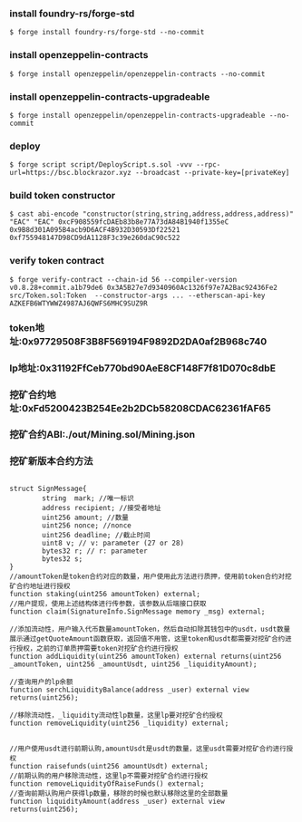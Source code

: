 ### install foundry-rs/forge-std
```shell
$ forge install foundry-rs/forge-std --no-commit
```
### install openzeppelin-contracts
```shell
$ forge install openzeppelin/openzeppelin-contracts --no-commit
```

### install openzeppelin-contracts-upgradeable
```shell
$ forge install openzeppelin/openzeppelin-contracts-upgradeable --no-commit
```


### deploy
```shell
$ forge script script/DeployScript.s.sol -vvv --rpc-url=https://bsc.blockrazor.xyz --broadcast --private-key=[privateKey]
```

### build token constructor
```shell
$ cast abi-encode "constructor(string,string,address,address,address)" "EAC" "EAC" 0xcF908559fcDAEb83b8e77A73dA84B1940f1355eC 0x9B8d301A095B4acb9D6ACF4B932D30593Df22521 0xf755948147D98CD9dA1128F3c39e260daC90c522

```

### verify token contract
```shell
$ forge verify-contract --chain-id 56 --compiler-version v0.8.28+commit.a1b79de6 0x3A5B27e7d9340960Ac1326f97e7A2Bac92436Fe2 src/Token.sol:Token  --constructor-args ... --etherscan-api-key AZKEFB6WTYWWZ4987AJ6QWFS6MHC9SUZ9R

```


### token地址:0x97729508F3B8F569194F9892D2DA0af2B968c740
### lp地址:0x31192FfCeb770bd90AeE8CF148F7f81D070c8dbE
### 挖矿合约地址:0xFd5200423B254Ee2b2DCb58208CDAC62361fAF65


### 挖矿合约ABI:./out/Mining.sol/Mining.json

### 挖矿新版本合约方法
```solidity

struct SignMessage{
        string  mark; //唯一标识
        address recipient; //接受者地址
        uint256 amount; //数量
        uint256 nonce; //nonce
        uint256 deadline; //截止时间
        uint8 v; // v: parameter (27 or 28)
        bytes32 r; // r: parameter
        bytes32 s;
} 
//amountToken是token合约对应的数量，用户使用此方法进行质押，使用前token合约对挖矿合约地址进行授权
function staking(uint256 amountToken) external;
//用户提现，使用上述结构体进行传参数，该参数从后端接口获取
function claim(SignatureInfo.SignMessage memory _msg) external;

//添加流动性，用户输入代币数量amountToken，然后自动扣除其钱包中的usdt，usdt数量展示通过getQuoteAmount函数获取，返回值不用管，这里token和usdt都需要对挖矿合约进行授权，之前的订单质押需要token对挖矿合约进行授权
function addLiquidity(uint256 amountToken) external returns(uint256 _amountToken, uint256 _amountUsdt, uint256 _liquidityAmount);

//查询用户的lp余额
function serchLiquidityBalance(address _user) external view returns(uint256);

//移除流动性，_liquidity流动性lp数量，这里lp要对挖矿合约授权
function removeLiquidity(uint256 _liquidity) external;


//用户使用usdt进行前期认购,amountUsdt是usdt的数量，这里usdt需要对挖矿合约进行授权
function raisefunds(uint256 amountUsdt) external;
//前期认购的用户移除流动性，这里lp不需要对挖矿合约进行授权
function removeLiquidityOfRaiseFunds() external;
//查询前期认购用户获得lp数量，移除的时候也默认移除这里的全部数量
function liquidityAmount(address _user) external view returns(uint256);

```


